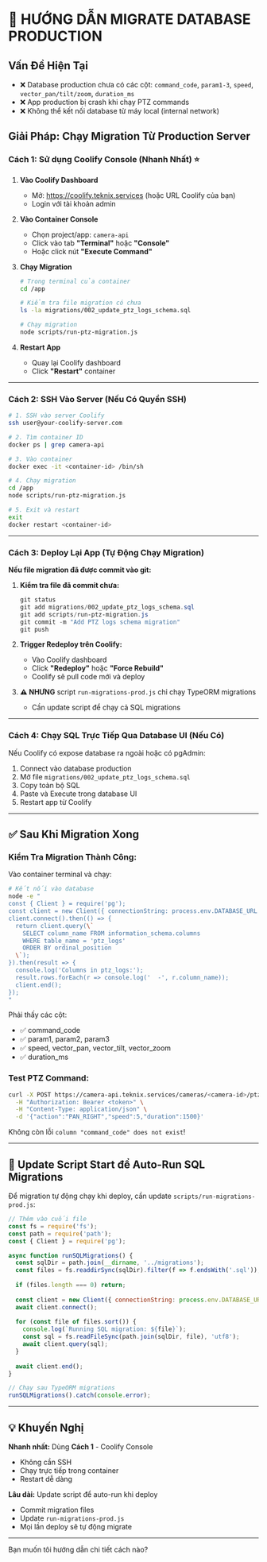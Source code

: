 # 🚨 HƯỚNG DẪN MIGRATE DATABASE PRODUCTION

## Vấn Đề Hiện Tại
- ❌ Database production chưa có các cột: `command_code`, `param1-3`, `speed`, `vector_pan/tilt/zoom`, `duration_ms`
- ❌ App production bị crash khi chạy PTZ commands
- ❌ Không thể kết nối database từ máy local (internal network)

## Giải Pháp: Chạy Migration Từ Production Server

### Cách 1: Sử dụng Coolify Console (Nhanh Nhất) ⭐

1. **Vào Coolify Dashboard**
   - Mở: https://coolify.teknix.services (hoặc URL Coolify của bạn)
   - Login với tài khoản admin

2. **Vào Container Console**
   - Chọn project/app: `camera-api`
   - Click vào tab **"Terminal"** hoặc **"Console"**
   - Hoặc click nút **"Execute Command"**

3. **Chạy Migration**
   ```bash
   # Trong terminal của container
   cd /app
   
   # Kiểm tra file migration có chưa
   ls -la migrations/002_update_ptz_logs_schema.sql
   
   # Chạy migration
   node scripts/run-ptz-migration.js
   ```

4. **Restart App**
   - Quay lại Coolify dashboard
   - Click **"Restart"** container

---

### Cách 2: SSH Vào Server (Nếu Có Quyền SSH)

```bash
# 1. SSH vào server Coolify
ssh user@your-coolify-server.com

# 2. Tìm container ID
docker ps | grep camera-api

# 3. Vào container
docker exec -it <container-id> /bin/sh

# 4. Chạy migration
cd /app
node scripts/run-ptz-migration.js

# 5. Exit và restart
exit
docker restart <container-id>
```

---

### Cách 3: Deploy Lại App (Tự Động Chạy Migration)

**Nếu file migration đã được commit vào git:**

1. **Kiểm tra file đã commit chưa:**
   ```powershell
   git status
   git add migrations/002_update_ptz_logs_schema.sql
   git add scripts/run-ptz-migration.js
   git commit -m "Add PTZ logs schema migration"
   git push
   ```

2. **Trigger Redeploy trên Coolify:**
   - Vào Coolify dashboard
   - Click **"Redeploy"** hoặc **"Force Rebuild"**
   - Coolify sẽ pull code mới và deploy

3. **⚠️ NHƯNG** script `run-migrations-prod.js` chỉ chạy TypeORM migrations
   - Cần update script để chạy cả SQL migrations

---

### Cách 4: Chạy SQL Trực Tiếp Qua Database UI (Nếu Có)

Nếu Coolify có expose database ra ngoài hoặc có pgAdmin:

1. Connect vào database production
2. Mở file `migrations/002_update_ptz_logs_schema.sql`
3. Copy toàn bộ SQL
4. Paste và Execute trong database UI
5. Restart app từ Coolify

---

## ✅ Sau Khi Migration Xong

### Kiểm Tra Migration Thành Công:

Vào container terminal và chạy:
```bash
# Kết nối vào database
node -e "
const { Client } = require('pg');
const client = new Client({ connectionString: process.env.DATABASE_URL });
client.connect().then(() => {
  return client.query(\`
    SELECT column_name FROM information_schema.columns 
    WHERE table_name = 'ptz_logs' 
    ORDER BY ordinal_position
  \`);
}).then(result => {
  console.log('Columns in ptz_logs:');
  result.rows.forEach(r => console.log('  -', r.column_name));
  client.end();
});
"
```

Phải thấy các cột:
- ✅ command_code
- ✅ param1, param2, param3
- ✅ speed, vector_pan, vector_tilt, vector_zoom
- ✅ duration_ms

### Test PTZ Command:

```bash
curl -X POST https://camera-api.teknix.services/cameras/<camera-id>/ptz/control \
  -H "Authorization: Bearer <token>" \
  -H "Content-Type: application/json" \
  -d '{"action":"PAN_RIGHT","speed":5,"duration":1500}'
```

Không còn lỗi `column "command_code" does not exist`!

---

## 🔄 Update Script Start để Auto-Run SQL Migrations

Để migration tự động chạy khi deploy, cần update `scripts/run-migrations-prod.js`:

```javascript
// Thêm vào cuối file
const fs = require('fs');
const path = require('path');
const { Client } = require('pg');

async function runSQLMigrations() {
  const sqlDir = path.join(__dirname, '../migrations');
  const files = fs.readdirSync(sqlDir).filter(f => f.endsWith('.sql'));
  
  if (files.length === 0) return;
  
  const client = new Client({ connectionString: process.env.DATABASE_URL });
  await client.connect();
  
  for (const file of files.sort()) {
    console.log(`Running SQL migration: ${file}`);
    const sql = fs.readFileSync(path.join(sqlDir, file), 'utf8');
    await client.query(sql);
  }
  
  await client.end();
}

// Chạy sau TypeORM migrations
runSQLMigrations().catch(console.error);
```

---

## 💡 Khuyến Nghị

**Nhanh nhất:** Dùng **Cách 1** - Coolify Console
- Không cần SSH
- Chạy trực tiếp trong container
- Restart dễ dàng

**Lâu dài:** Update script để auto-run khi deploy
- Commit migration files
- Update `run-migrations-prod.js`
- Mọi lần deploy sẽ tự động migrate

---

Bạn muốn tôi hướng dẫn chi tiết cách nào?
